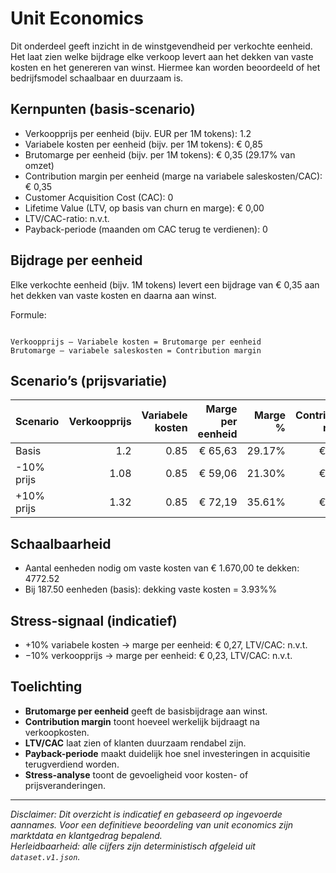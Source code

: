 # Unit Economics

Dit onderdeel geeft inzicht in de winstgevendheid per verkochte eenheid. Het laat zien welke bijdrage elke verkoop levert aan het dekken van vaste kosten en het genereren van winst. Hiermee kan worden beoordeeld of het bedrijfsmodel schaalbaar en duurzaam is.

## Kernpunten (basis-scenario)

- Verkoopprijs per eenheid (bijv. EUR per 1M tokens): 1.2
- Variabele kosten per eenheid (bijv. per 1M tokens): € 0,85
- Brutomarge per eenheid (bijv. per 1M tokens): € 0,35 (29.17% van omzet)
- Contribution margin per eenheid (marge na variabele saleskosten/CAC): € 0,35
- Customer Acquisition Cost (CAC): 0
- Lifetime Value (LTV, op basis van churn en marge): € 0,00
- LTV/CAC-ratio: n.v.t.
- Payback-periode (maanden om CAC terug te verdienen): 0

## Bijdrage per eenheid

Elke verkochte eenheid (bijv. 1M tokens) levert een bijdrage van € 0,35 aan het dekken van vaste kosten en daarna aan winst.  

Formule:
```

Verkoopprijs – Variabele kosten = Brutomarge per eenheid
Brutomarge – variabele saleskosten = Contribution margin

```

## Scenario’s (prijsvariatie)

| Scenario   | Verkoopprijs | Variabele kosten | Marge per eenheid | Marge % | Contribution margin |
|------------|-------------:|-----------------:|------------------:|--------:|---------------------:|
| Basis      | 1.2 | 0.85 | € 65,63 | 29.17% | € 65,63 |
| -10% prijs | 1.08 | 0.85 | € 59,06 | 21.30% | € 43,13 |
| +10% prijs | 1.32 | 0.85 | € 72,19 | 35.61% | € 88,13 |

## Schaalbaarheid

- Aantal eenheden nodig om vaste kosten van € 1.670,00 te dekken: 4772.52  
- Bij 187.50 eenheden (basis): dekking vaste kosten = 3.93%%

## Stress-signaal (indicatief)

- +10% variabele kosten → marge per eenheid: € 0,27, LTV/CAC: n.v.t.  
- −10% verkoopprijs → marge per eenheid: € 0,23, LTV/CAC: n.v.t.  

## Toelichting

- **Brutomarge per eenheid** geeft de basisbijdrage aan winst.  
- **Contribution margin** toont hoeveel werkelijk bijdraagt na verkoopkosten.  
- **LTV/CAC** laat zien of klanten duurzaam rendabel zijn.  
- **Payback-periode** maakt duidelijk hoe snel investeringen in acquisitie terugverdiend worden.  
- **Stress-analyse** toont de gevoeligheid voor kosten- of prijsveranderingen.  

---

_Disclaimer: Dit overzicht is indicatief en gebaseerd op ingevoerde aannames. Voor een definitieve beoordeling van unit economics zijn marktdata en klantgedrag bepalend._  
_Herleidbaarheid: alle cijfers zijn deterministisch afgeleid uit `dataset.v1.json`._

